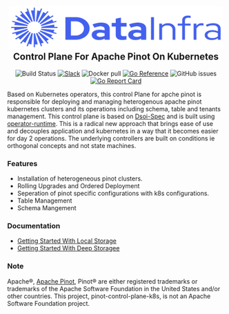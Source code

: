<h2 align="center">
  <picture>
    <img alt="DataInfra Logo" src="https://raw.githubusercontent.com/datainfrahq/.github/main/images/logo.svg" width="500" height="100">
  </picture>
  <br>
  Control Plane For Apache Pinot On Kubernetes
  </br>
</h2>


<div align="center">

![Build Status](https://github.com/datainfrahq/pinot-control-plane-k8s/actions/workflows/makefile.yml/badge.svg) [![Slack](https://img.shields.io/badge/slack-brightgreen.svg?logo=slack&label=Community&style=flat&color=%2373DC8C&)](https://launchpass.com/datainfra-workspace)
![Docker pull](https://img.shields.io/docker/pulls/datainfrahq/pinot-control-plane.svg) 
[![Go Reference](https://pkg.go.dev/badge/github.com/datainfrahq/operator-runtime.svg)](https://pkg.go.dev/github.com/datainfrahq/pinot-control-plane-k8s)
![GitHub issues](https://img.shields.io/github/issues/datainfrahq/pinot-control-plane-k8s) [![Go Report Card](https://goreportcard.com/badge/github.com/datainfrahq/pinot-control-plane-k8s)](https://goreportcard.com/report/github.com/datainfrahq/pinot-control-plane-k8s)


</div>

Based on Kubernetes operators, this control Plane for apche pinot is responsible for deploying and managing heterogenous apache pinot kubernetes clusters and its operations including schema, table and tenants management. This control plane is based on [Dsoi-Spec](https://github.com/datainfrahq/dsoi-spec) and is built using [operator-runtime](https://github.com/datainfrahq/operator-runtime). This is a radical new approach that brings ease of use and decouples application and kubernetes in a way that it becomes easier for day 2 operations. The underlying controllers are built on conditions ie orthogonal concepts and not state machines.

### Features
- Installation of heterogeneous pinot clusters.
- Rolling Upgrades and Ordered Deployment
- Seperation of pinot specific configurations with k8s configurations.
- Table Management
- Schema Mangement

### Documentation

- [Getting Started With Local Storage](./docs/getting_started_local.md)
- [Getting Started With Deep Storagee](./docs/getting_started_deepstorage.md)

### Note
Apache®, [Apache Pinot](https://pinot.apache.org), Pinot® are either registered trademarks or trademarks of the Apache Software Foundation in the United States and/or other countries. This project, pinot-control-plane-k8s, is not an Apache Software Foundation project.

